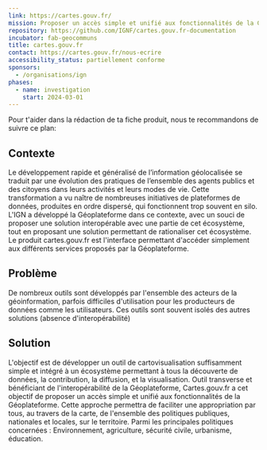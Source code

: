 ```yaml
---
link: https://cartes.gouv.fr/
mission: Proposer un accès simple et unifié aux fonctionnalités de la Géoplateforme
repository: https://github.com/IGNF/cartes.gouv.fr-documentation
incubator: fab-geocommuns
title: cartes.gouv.fr
contact: https://cartes.gouv.fr/nous-ecrire
accessibility_status: partiellement conforme
sponsors:
  - /organisations/ign
phases:
  - name: investigation
    start: 2024-03-01
---
```

Pour t'aider dans la rédaction de ta fiche produit, nous te recommandons de suivre ce plan: 

## Contexte

Le développement rapide et généralisé de l’information géolocalisée se traduit par une évolution des pratiques de l’ensemble des agents publics et des citoyens dans leurs activités et leurs modes de vie.
Cette transformation a vu naître de nombreuses initiatives de plateformes de données, produites en ordre dispersé, qui fonctionnent trop souvent en silo.
L'IGN a développé la Géoplateforme dans ce contexte, avec un souci de proposer une solution interopérable avec une partie de cet écosystème, tout en proposant une solution permettant de rationaliser cet écosystème.
Le produit cartes.gouv.fr est l'interface permettant d'accéder simplement aux différents services proposés par la Géoplateforme.

## Problème

De nombreux outils sont développés par l'ensemble des acteurs de la géoinformation, parfois difficiles d'utilisation pour les producteurs de données comme les utilisateurs. Ces outils sont souvent isolés des autres solutions (absence d'interopérabilité)  


## Solution

L'objectif est de développer un outil de cartovisualisation suffisamment simple et intégré à un écosystème permettant à tous la découverte de données, la contribution, la diffusion, et la visualisation. 
Outil transverse et bénéficiant de l'interopérabilité de la Géoplateforme, Cartes.gouv.fr a cet objectif de proposer un accès simple et unifié aux fonctionnalités de la Géoplateforme. Cette approche permettra de faciliter une appropriation par tous, au travers de la carte, de l'ensemble des politiques publiques, nationales et locales, sur le territoire. Parmi les principales politiques concernées : Environnement, agriculture, sécurité civile, urbanisme, éducation.